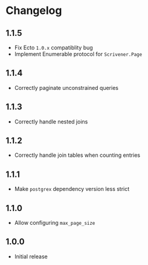 # Changelog

## 1.1.5

* Fix Ecto `1.0.x` compatiblity bug
* Implement Enumerable protocol for `Scrivener.Page`

## 1.1.4

* Correctly paginate unconstrained queries

## 1.1.3

* Correctly handle nested joins

## 1.1.2

* Correctly handle join tables when counting entries

## 1.1.1

* Make `postgrex` dependency version less strict

## 1.1.0

* Allow configuring `max_page_size`

## 1.0.0

* Initial release
